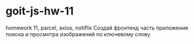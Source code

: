 # goit-js-hw-11
homework 11, parcel, axios, notiflix
Создай фронтенд часть приложения поиска и просмотра изображений по ключевому слову
